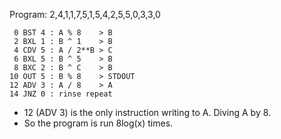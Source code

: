 
Program: 2,4,1,1,7,5,1,5,4,2,5,5,0,3,3,0

```
 0 BST 4 : A % 8    > B
 2 BXL 1 : B ^ 1    > B
 4 CDV 5 : A / 2**B > C
 6 BXL 5 : B ^ 5    > B
 8 BXC 2 : B ^ C    > B
10 OUT 5 : B % 8    > STDOUT
12 ADV 3 : A / 8    > A
14 JNZ 0 : rinse repeat
```

- 12 (ADV 3) is the only instruction writing to A. Diving A by 8.
- So the program is run 8log(x) times.
